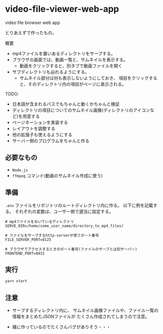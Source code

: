 # video-file-viewer-web-app
video file browser web app

とりあえずで作ったもの。

概要
* mp4ファイルを置いあるディレクトリをサーブする。
* ブラウザの画面では、動画一覧と、サムネイルを表示する。
    - 動画をクリックすると、別タブで動画ファイルを開く
* サブディレクトリも辿れるようにする。
    - サムネイル部分は何も表示しないようにしておき、
        項目をクリックすると、そのディレクトリ内の項目がページに表示される。

TODO:
* 日本語が含まれるパスでもちゃんと動くかちゃんと検証
* ディレクトリの項目についてのサムネイル画像(ディレクトリのアイコンなど)を用意する
* ページネーションを実装する
* レイアウトを調整する
* 他の拡張子も使えるようにする
* サーバー側のプログラムをちゃんと作る

## 必要なもの

* `Node.js`
* `ffmpeg` コマンド(動画のサムネイル作成に使う)

## 準備

`.env` ファイルをリポジトリのルートディレクトリ内に作る。
以下に例を記載する。
それぞれの変数は、ユーザー側で適当に設定する。

```
# mp4ファイルをおいているディレクトリ
SERVE_DIR=/home/some_user_name/directory_to_mp4_files/

# ファイルをサーブするhttp-serverが使うポート番号
FILE_SERVER_PORT=8125

# ブラウザでアクセスするときのポート番号(ファイルのサーブとは別サーバー)
FRONTEND_PORT=8931
```

## 実行

```sh
yarn start
```

## 注意

* サーブするディレクトリ内に、
サムネイル画像ファイルや、ファイル一覧の情報をまとめたJSONファイルが
たくさん作成されてしまうので注意。

* 雑に作っているのでたくさんバグがありそう・・・
